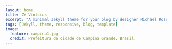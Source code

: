 ```yaml
---
layout: home
title: Zé Vinícius
excerpt: "A minimal Jekyll theme for your blog by designer Michael Rose."
tags: [Jekyll, theme, responsive, blog, template]
image:
  feature: campina1.jpg
  credit: Prefeitura da cidade de Campina Grande, Brasil.
---
```

